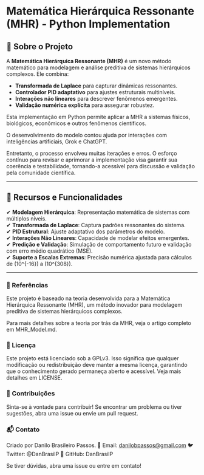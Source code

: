 # Matemática Hierárquica Ressonante (MHR) - Python Implementation

## 📖 Sobre o Projeto

A **Matemática Hierárquica Ressonante (MHR)** é um novo método matemático para modelagem e análise preditiva de sistemas hierárquicos complexos. Ele combina:

- **Transformada de Laplace** para capturar dinâmicas ressonantes.
- **Controlador PID adaptativo** para ajustes estruturais multiníveis.
- **Interações não lineares** para descrever fenômenos emergentes.
- **Validação numérica explícita** para assegurar robustez.

Esta implementação em Python permite aplicar a MHR a sistemas físicos, biológicos, econômicos e outros fenômenos científicos.

O desenvolvimento do modelo contou ajuda por interações com inteligências artificiais, Grok e ChatGPT.

Entretanto, o processo envolveu muitas iterações e erros. O esforço contínuo para revisar e aprimorar a implementação visa garantir sua coerência e testabilidade, tornando-a acessível para discussão e validação pela comunidade científica.

---

## 📌 Recursos e Funcionalidades

✔ **Modelagem Hierárquica**: Representação matemática de sistemas com múltiplos níveis.  
✔ **Transformada de Laplace**: Captura padrões ressonantes do sistema.  
✔ **PID Estrutural**: Ajuste adaptativo dos parâmetros do modelo.  
✔ **Interações Não Lineares**: Capacidade de modelar efeitos emergentes.  
✔ **Predição e Validação**: Simulação de comportamento futuro e validação com erro médio quadrático (MSE).  
✔ **Suporte a Escalas Extremas**: Precisão numérica ajustada para cálculos de \(10^{-16}\) a \(10^{308}\).  

---

### 📖 Referências
Este projeto é baseado na teoria desenvolvida para a Matemática Hierárquica Ressonante (MHR), um método inovador para modelagem preditiva de sistemas hierárquicos complexos.

Para mais detalhes sobre a teoria por trás da MHR, veja o artigo completo em MHR_Model.md.

### 📝 Licença
Este projeto está licenciado sob a GPLv3. Isso significa que qualquer modificação ou redistribuição deve manter a mesma licença, garantindo que o conhecimento gerado permaneça aberto e acessível. Veja mais detalhes em LICENSE.

### 🤝 Contribuições
Sinta-se à vontade para contribuir! Se encontrar um problema ou tiver sugestões, abra uma issue ou envie um pull request.

### 📬 Contato
Criado por Danilo Brasileiro Passos.
📧 Email: danilobpassos@gmail.com
🐦 Twitter: @DanBrasilP
📌 GitHub: DanBrasilP

Se tiver dúvidas, abra uma issue ou entre em contato!
